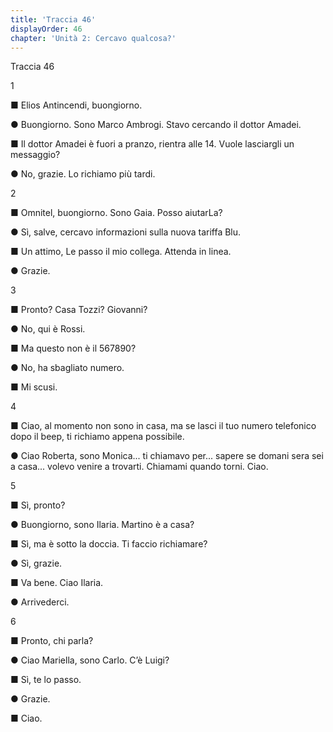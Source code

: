 ```yaml
---
title: 'Traccia 46'
displayOrder: 46
chapter: 'Unità 2: Cercavo qualcosa?'
---
```


Traccia 46

1

■ Elios Antincendi, buongiorno.

● Buongiorno. Sono Marco Ambrogi. Stavo cercando il dottor Amadei.

■ Il dottor Amadei è fuori a pranzo, rientra alle 14. Vuole lasciargli un messaggio?

● No, grazie. Lo richiamo più tardi.

2

■ Omnitel, buongiorno. Sono Gaia. Posso aiutarLa?

● Sì, salve, cercavo informazioni sulla nuova tariffa Blu.

■ Un attimo, Le passo il mio collega. Attenda in linea.

● Grazie.

3

■ Pronto? Casa Tozzi? Giovanni?

● No, qui è Rossi.

■ Ma questo non è il 567890?

● No, ha sbagliato numero.

■ Mi scusi.

4

■ Ciao, al momento non sono in casa, ma se lasci il tuo numero telefonico dopo il beep, ti richiamo appena possibile.

● Ciao Roberta, sono Monica... ti chiamavo per... sapere se domani sera sei a casa... volevo venire a trovarti. Chiamami quando torni. Ciao.

5

■ Sì, pronto?

● Buongiorno, sono Ilaria. Martino è a casa?

■ Sì, ma è sotto la doccia. Ti faccio richiamare?

● Sì, grazie.

■ Va bene. Ciao Ilaria.

● Arrivederci.

6

■ Pronto, chi parla?

● Ciao Mariella, sono Carlo. C’è Luigi?

■ Sì, te lo passo.

● Grazie.

■ Ciao.
